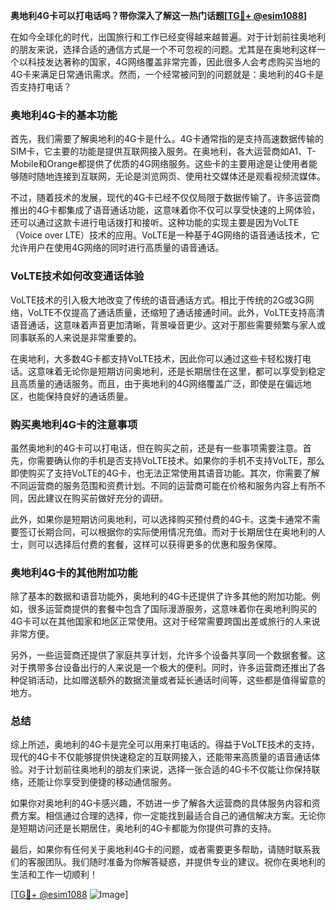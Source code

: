 **奥地利4G卡可以打电话吗？带你深入了解这一热门话题[[TG💪+ @esim1088](https://t.me/s/esim1088)]**

在如今全球化的时代，出国旅行和工作已经变得越来越普遍。对于计划前往奥地利的朋友来说，选择合适的通信方式是一个不可忽视的问题。尤其是在奥地利这样一个以科技发达著称的国家，4G网络覆盖非常完善，因此很多人会考虑购买当地的4G卡来满足日常通讯需求。然而，一个经常被问到的问题就是：奥地利的4G卡是否支持打电话？

### 奥地利4G卡的基本功能

首先，我们需要了解奥地利的4G卡是什么。4G卡通常指的是支持高速数据传输的SIM卡，它主要的功能是提供互联网接入服务。在奥地利，各大运营商如A1、T-Mobile和Orange都提供了优质的4G网络服务。这些卡的主要用途是让使用者能够随时随地连接到互联网，无论是浏览网页、使用社交媒体还是观看视频流媒体。

不过，随着技术的发展，现代的4G卡已经不仅仅局限于数据传输了。许多运营商推出的4G卡都集成了语音通话功能，这意味着你不仅可以享受快速的上网体验，还可以通过这款卡进行电话拨打和接听。这种功能的实现主要是因为VoLTE（Voice over LTE）技术的应用。VoLTE是一种基于4G网络的语音通话技术，它允许用户在使用4G网络的同时进行高质量的语音通话。

### VoLTE技术如何改变通话体验

VoLTE技术的引入极大地改变了传统的语音通话方式。相比于传统的2G或3G网络，VoLTE不仅提高了通话质量，还缩短了通话接通时间。此外，VoLTE支持高清语音通话，这意味着声音更加清晰，背景噪音更少。这对于那些需要频繁与家人或同事联系的人来说是非常重要的。

在奥地利，大多数4G卡都支持VoLTE技术，因此你可以通过这些卡轻松拨打电话。这意味着无论你是短期访问奥地利，还是长期居住在这里，都可以享受到稳定且高质量的通话服务。而且，由于奥地利的4G网络覆盖广泛，即使是在偏远地区，也能保持良好的通话质量。

### 购买奥地利4G卡的注意事项

虽然奥地利的4G卡可以打电话，但在购买之前，还是有一些事项需要注意。首先，你需要确认你的手机是否支持VoLTE技术。如果你的手机不支持VoLTE，那么即使购买了支持VoLTE的4G卡，也无法正常使用其语音功能。其次，你需要了解不同运营商的服务范围和资费计划。不同的运营商可能在价格和服务内容上有所不同，因此建议在购买前做好充分的调研。

此外，如果你是短期访问奥地利，可以选择购买预付费的4G卡。这类卡通常不需要签订长期合同，可以根据你的实际使用情况充值。而对于长期居住在奥地利的人士，则可以选择后付费的套餐，这样可以获得更多的优惠和服务保障。

### 奥地利4G卡的其他附加功能

除了基本的数据和语音功能外，奥地利的4G卡还提供了许多其他的附加功能。例如，很多运营商提供的套餐中包含了国际漫游服务，这意味着你在奥地利购买的4G卡可以在其他国家和地区正常使用。这对于经常需要跨国出差或旅行的人来说非常方便。

另外，一些运营商还提供了家庭共享计划，允许多个设备共享同一个数据套餐。这对于携带多台设备出行的人来说是一个极大的便利。同时，许多运营商还推出了各种促销活动，比如赠送额外的数据流量或者延长通话时间等，这些都是值得留意的地方。

### 总结

综上所述，奥地利的4G卡是完全可以用来打电话的。得益于VoLTE技术的支持，现代的4G卡不仅能够提供快速稳定的互联网接入，还能带来高质量的语音通话体验。对于计划前往奥地利的朋友们来说，选择一张合适的4G卡不仅能让你保持联络，还能让你享受到便捷的移动通信服务。

如果你对奥地利的4G卡感兴趣，不妨进一步了解各大运营商的具体服务内容和资费方案。相信通过合理的选择，你一定能找到最适合自己的通信解决方案。无论你是短期访问还是长期居住，奥地利的4G卡都能为你提供可靠的支持。

最后，如果你有任何关于奥地利4G卡的问题，或者需要更多帮助，请随时联系我们的客服团队。我们随时准备为你解答疑惑，并提供专业的建议。祝你在奥地利的生活和工作一切顺利！

[[TG💪+ @esim1088](https://t.me/s/esim1088) ![Image](https://i.postimg.cc/4NQfJmqS/Snipaste-2025-05-13-00-14-12.png)]